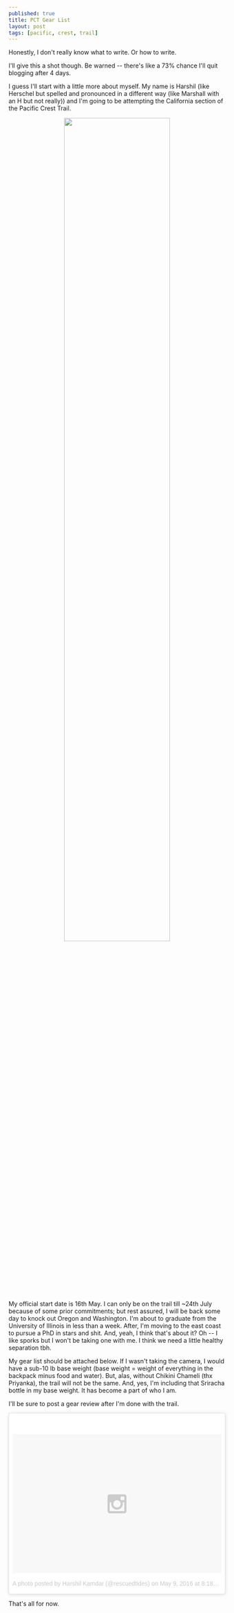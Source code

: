 ```yaml
---
published: true
title: PCT Gear List
layout: post
tags: [pacific, crest, trail]
---
```

Honestly, I don't really know what to write. Or how to write. 

I'll give this a shot though. Be warned -- there's like a 73% chance I'll quit blogging after 4 days. 

I guess I'll start with a little more about myself. My name is Harshil (like Herschel but spelled and pronounced in a different way (like Marshall with an H but not really)) and I'm going to be attempting the California section of the Pacific Crest Trail. 

<center> <img src="https://s-media-cache-ak0.pinimg.com/736x/fd/5c/fa/fd5cfaa8259ab3b045f8ffa990f3512a.jpg" style="width: 70%; height: 70%" align="middle"/> </center>


My official start date is 16th May. I can only be on the trail till ~24th July because of some prior commitments; but rest assured, I will be back some day to knock out Oregon and Washington. I'm about to graduate from the University of Illinois in less than a week. After, I'm moving to the east coast to pursue a PhD in stars and shit. And, yeah, I think that's about it? Oh -- I like sporks but I won't be taking one with me. I think we need a little healthy separation tbh. 

My gear list should be attached below. If I wasn't taking the camera, I would have a sub-10 lb base weight (base weight = weight of everything in the backpack minus food and water). But, alas, without Chikini Chameli (thx Priyanka), the trail will not be the same. And, yes, I'm including that Sriracha bottle in my base weight. It has become a part of who I am. 

I'll be sure to post a gear review after I'm done with the trail. 

<script src="https://lighterpack.com/e/itu1k"></script><div id="itu1k"></div>

<blockquote class="instagram-media" data-instgrm-version="6" style=" background:#FFF; border:0; border-radius:3px; box-shadow:0 0 1px 0 rgba(0,0,0,0.5),0 1px 10px 0 rgba(0,0,0,0.15); margin: 1px; max-width:658px; padding:0; width:99.375%; width:-webkit-calc(100% - 2px); width:calc(100% - 2px);"><div style="padding:8px;"> <div style=" background:#F8F8F8; line-height:0; margin-top:40px; padding:33.2407407407% 0; text-align:center; width:100%;"> <div style=" background:url(data:image/png;base64,iVBORw0KGgoAAAANSUhEUgAAACwAAAAsCAMAAAApWqozAAAAGFBMVEUiIiI9PT0eHh4gIB4hIBkcHBwcHBwcHBydr+JQAAAACHRSTlMABA4YHyQsM5jtaMwAAADfSURBVDjL7ZVBEgMhCAQBAf//42xcNbpAqakcM0ftUmFAAIBE81IqBJdS3lS6zs3bIpB9WED3YYXFPmHRfT8sgyrCP1x8uEUxLMzNWElFOYCV6mHWWwMzdPEKHlhLw7NWJqkHc4uIZphavDzA2JPzUDsBZziNae2S6owH8xPmX8G7zzgKEOPUoYHvGz1TBCxMkd3kwNVbU0gKHkx+iZILf77IofhrY1nYFnB/lQPb79drWOyJVa/DAvg9B/rLB4cC+Nqgdz/TvBbBnr6GBReqn/nRmDgaQEej7WhonozjF+Y2I/fZou/qAAAAAElFTkSuQmCC); display:block; height:44px; margin:0 auto -44px; position:relative; top:-22px; width:44px;"></div></div><p style=" color:#c9c8cd; font-family:Arial,sans-serif; font-size:14px; line-height:17px; margin-bottom:0; margin-top:8px; overflow:hidden; padding:8px 0 7px; text-align:center; text-overflow:ellipsis; white-space:nowrap;"><a href="https://www.instagram.com/p/BFNh0lVDc-5/" style=" color:#c9c8cd; font-family:Arial,sans-serif; font-size:14px; font-style:normal; font-weight:normal; line-height:17px; text-decoration:none;" target="_blank">A photo posted by Harshil Kamdar (@rescuedtides)</a> on <time style=" font-family:Arial,sans-serif; font-size:14px; line-height:17px;" datetime="2016-05-10T03:18:53+00:00">May 9, 2016 at 8:18pm PDT</time></p></div></blockquote>
<script async defer src="//platform.instagram.com/en_US/embeds.js"></script>

That's all for now.